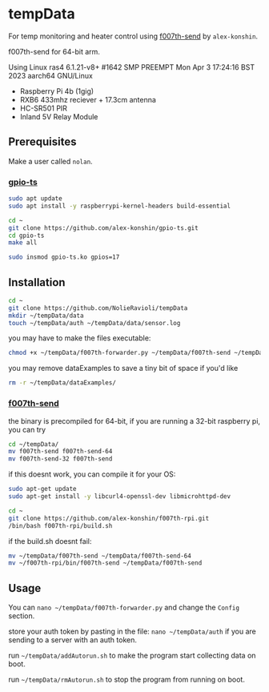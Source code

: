 # tempData
For temp monitoring and heater control using [f007th-send](https://github.com/alex-konshin/f007th-rpi) by `alex-konshin`. 

f007th-send for 64-bit arm.

Using Linux ras4 6.1.21-v8+ #1642 SMP PREEMPT Mon Apr  3 17:24:16 BST 2023 aarch64 GNU/Linux

 - Raspberry Pi 4b (1gig)
 - RXB6 433mhz reciever + 17.3cm antenna
 - HC-SR501 PIR
 - Inland 5V Relay Module

## Prerequisites

Make a user called `nolan`.

### [gpio-ts](https://github.com/alex-konshin/gpio-ts)
```sh
sudo apt update
sudo apt install -y raspberrypi-kernel-headers build-essential
```

```sh
cd ~
git clone https://github.com/alex-konshin/gpio-ts.git
cd gpio-ts
make all
```

```sh
sudo insmod gpio-ts.ko gpios=17
```

## Installation

```sh
cd ~
git clone https://github.com/NolieRavioli/tempData
mkdir ~/tempData/data
touch ~/tempData/auth ~/tempData/data/sensor.log
```

you may have to make the files executable:
```sh
chmod +x ~/tempData/f007th-forwarder.py ~/tempData/f007th-send ~/tempData/rmAutorun.sh ~/tempData/addAutorun.sh
```

you may remove dataExamples to save a tiny bit of space if you'd like
```sh
rm -r ~/tempData/dataExamples/
```

### [f007th-send](https://github.com/alex-konshin/f007th-rpi)

the binary is precompiled for 64-bit, if you are running a 32-bit raspberry pi, you can try
```sh
cd ~/tempData/
mv f007th-send f007th-send-64
mv f007th-send-32 f007th-send
```

if this doesnt work, you can compile it for your OS:

```sh
sudo apt-get update
sudo apt-get install -y libcurl4-openssl-dev libmicrohttpd-dev
```

```sh
cd ~
git clone https://github.com/alex-konshin/f007th-rpi.git
/bin/bash f007th-rpi/build.sh
```
if the build.sh doesnt fail:
```sh
mv ~/tempData/f007th-send ~/tempData/f007th-send-64
mv ~/f007th-rpi/bin/f007th-send ~/tempData/f007th-send
```

## Usage
You can `nano ~/tempData/f007th-forwarder.py` and change the `Config` section.

store your auth token by pasting in the file: `nano ~/tempData/auth` if you are sending to a server with an auth token.

run `~/tempData/addAutorun.sh` to make the program start collecting data on boot.

run `~/tempData/rmAutorun.sh` to stop the program from running on boot.
